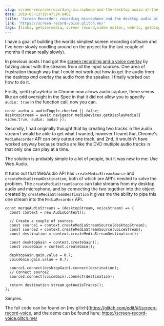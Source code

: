 ```yaml
---
slug: screen-recorderrecording-microphone-and-the-desktop-audio-at-the-same-time
date: 2019-05-13T19:47:24.846Z
title: 'Screen Recorder: recording microphone and the desktop audio at the same time'
link: 'https://screen-record-voice.glitch.me/'
tags: [links, getusermedia, screen record,video editor, webrtc, getdisplaymedia]
---
```

I have a goal of building the worlds simplest screen recording software and I've been slowly noodling around on the project for the last couple of months (I mean really slowly).

In previous posts I had got the [screen recording and a voice overlay](/building-a-video-editor-on-the-web-screencasting/) by futzing about with the streams from all the input sources. One area of frustration though was that I could not work out how to get the audio from the desktop *and* overlay the audio from the speaker. I finally worked out how to do it.

Firstly, `getDisplayMedia` in Chrome now allows audio capture, there seems like an odd oversight in the Spec in that it did not allow you to specify `audio: true` in the function call, now you can.

```
const audio = audioToggle.checked || false;
desktopStream = await navigator.mediaDevices.getDisplayMedia({ video:true, audio: audio });
```

Secondly, I had originally thought that by creating two tracks in the audio stream I would be able to get what I wanted, however I learnt that Chrome's `MediaRecorder` API can only output one track, and 2nd, it wouldn't have worked anyway because tracks are like the DVD mutliple audio tracks in that only one can play at a time.

The solution is probably simple to a lot of people, but it was new to me: Use Web Audio.

It turns out that WebAudio API has `createMediaStreamSource` and `createMediaStreamDestination`, both of which are API's needed to solve the problem. The `createMediaStreamSource` can take streams from my desktop audio and microphone, and by connecting the two together into the object created by `createMediaStreamDestination` it gives me the ability to pipe this one stream into the `MediaRecorder` API.

```
const mergeAudioStreams = (desktopStream, voiceStream) => {
  const context = new AudioContext();
    
  // Create a couple of sources
  const source1 = context.createMediaStreamSource(desktopStream);
  const source2 = context.createMediaStreamSource(voiceStream);
  const destination = context.createMediaStreamDestination();
  
  const desktopGain = context.createGain();
  const voiceGain = context.createGain();
    
  desktopGain.gain.value = 0.7;
  voiceGain.gain.value = 0.7;
   
  source1.connect(desktopGain).connect(destination);
  // Connect source2
  source2.connect(voiceGain).connect(destination);
    
  return destination.stream.getAudioTracks();
};
```

Simples.

The full code can be found on [my glitch](<a href="https://glitch.com/edit/#!/screen-record-voice">https://glitch.com/edit/#!/screen-record-voice</a>, and the demo can be found here: https://screen-record-voice.glitch.me/

